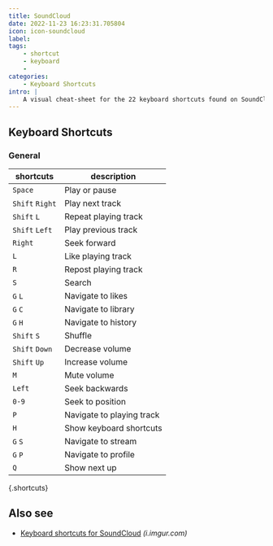 ```yaml
---
title: SoundCloud
date: 2022-11-23 16:23:31.705804
icon: icon-soundcloud
label: 
tags: 
    - shortcut
    - keyboard
    - 
categories:
    - Keyboard Shortcuts
intro: |
    A visual cheat-sheet for the 22 keyboard shortcuts found on SoundCloud
---
```




Keyboard Shortcuts
------------------



### General

shortcuts | description
---|---
`Space`  | Play or pause
`Shift` `Right`  | Play next track
`Shift` `L`  | Repeat playing track
`Shift` `Left`  | Play previous track
`Right`  | Seek forward
`L`  | Like playing track
`R`  | Repost playing track
`S`  | Search
`G` `L`  | Navigate to likes
`G` `C`  | Navigate to library
`G` `H`  | Navigate to history
`Shift` `S`  | Shuffle
`Shift` `Down`  | Decrease volume
`Shift` `Up`  | Increase volume
`M`  | Mute volume
`Left`  | Seek backwards
`0-9`  | Seek to position
`P`  | Navigate to playing track
`H`  | Show keyboard shortcuts
`G` `S`  | Navigate to stream
`G` `P`  | Navigate to profile
`Q`  | Show next up
{.shortcuts}




Also see
--------
- [Keyboard shortcuts for SoundCloud](https://i.imgur.com/ZQf24je.png) _(i.imgur.com)_
